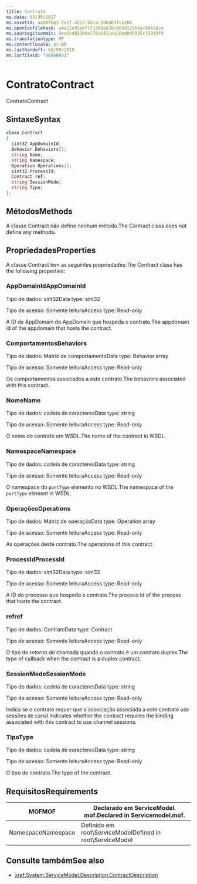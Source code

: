 ```yaml
---
title: Contrato
ms.date: 03/30/2017
ms.assetid: aa00f6b3-7e1f-4213-841a-206463fca20b
ms.openlocfilehash: e4a21e95a6f1f1860ed36c968d17bb8ac8465dce
ms.sourcegitcommit: 9ee6cd851b6e176a5811ea28ed0d5935c71950f9
ms.translationtype: MT
ms.contentlocale: pt-BR
ms.lasthandoff: 08/09/2019
ms.locfileid: "68868431"
---
```

# <a name="contract"></a><span data-ttu-id="3a79c-102">Contrato</span><span class="sxs-lookup"><span data-stu-id="3a79c-102">Contract</span></span>
<span data-ttu-id="3a79c-103">Contrato</span><span class="sxs-lookup"><span data-stu-id="3a79c-103">Contract</span></span>  
  
## <a name="syntax"></a><span data-ttu-id="3a79c-104">Sintaxe</span><span class="sxs-lookup"><span data-stu-id="3a79c-104">Syntax</span></span>  
  
```csharp
class Contract  
{  
  sint32 AppDomainId;  
  Behavior Behaviors[];  
  string Name;  
  string Namespace;  
  Operation Operations[];  
  sint32 ProcessId;  
  Contract ref;  
  string SessionMode;  
  string Type;  
};  
```  
  
## <a name="methods"></a><span data-ttu-id="3a79c-105">Métodos</span><span class="sxs-lookup"><span data-stu-id="3a79c-105">Methods</span></span>  
 <span data-ttu-id="3a79c-106">A classe Contract não define nenhum método.</span><span class="sxs-lookup"><span data-stu-id="3a79c-106">The Contract class does not define any methods.</span></span>  
  
## <a name="properties"></a><span data-ttu-id="3a79c-107">Propriedades</span><span class="sxs-lookup"><span data-stu-id="3a79c-107">Properties</span></span>  
 <span data-ttu-id="3a79c-108">A classe Contract tem as seguintes propriedades:</span><span class="sxs-lookup"><span data-stu-id="3a79c-108">The Contract class has the following properties:</span></span>  
  
### <a name="appdomainid"></a><span data-ttu-id="3a79c-109">AppDomainId</span><span class="sxs-lookup"><span data-stu-id="3a79c-109">AppDomainId</span></span>  
 <span data-ttu-id="3a79c-110">Tipo de dados: sint32</span><span class="sxs-lookup"><span data-stu-id="3a79c-110">Data type: sint32</span></span>  
  
 <span data-ttu-id="3a79c-111">Tipo de acesso: Somente leitura</span><span class="sxs-lookup"><span data-stu-id="3a79c-111">Access type: Read-only</span></span>  
  
 <span data-ttu-id="3a79c-112">A ID de AppDomain do AppDomain que hospeda o contrato.</span><span class="sxs-lookup"><span data-stu-id="3a79c-112">The appdomain id of the appdomain that hosts the contract.</span></span>  
  
### <a name="behaviors"></a><span data-ttu-id="3a79c-113">Comportamentos</span><span class="sxs-lookup"><span data-stu-id="3a79c-113">Behaviors</span></span>  
 <span data-ttu-id="3a79c-114">Tipo de dados: Matriz de comportamento</span><span class="sxs-lookup"><span data-stu-id="3a79c-114">Data type: Behavior array</span></span>  
  
 <span data-ttu-id="3a79c-115">Tipo de acesso: Somente leitura</span><span class="sxs-lookup"><span data-stu-id="3a79c-115">Access type: Read-only</span></span>  
  
 <span data-ttu-id="3a79c-116">Os comportamentos associados a este contrato.</span><span class="sxs-lookup"><span data-stu-id="3a79c-116">The behaviors associated with this contract.</span></span>  
  
### <a name="name"></a><span data-ttu-id="3a79c-117">Nome</span><span class="sxs-lookup"><span data-stu-id="3a79c-117">Name</span></span>  
 <span data-ttu-id="3a79c-118">Tipo de dados: cadeia de caracteres</span><span class="sxs-lookup"><span data-stu-id="3a79c-118">Data type: string</span></span>  
  
 <span data-ttu-id="3a79c-119">Tipo de acesso: Somente leitura</span><span class="sxs-lookup"><span data-stu-id="3a79c-119">Access type: Read-only</span></span>  
  
 <span data-ttu-id="3a79c-120">O nome do contrato em WSDL.</span><span class="sxs-lookup"><span data-stu-id="3a79c-120">The name of the contract in WSDL.</span></span>  
  
### <a name="namespace"></a><span data-ttu-id="3a79c-121">Namespace</span><span class="sxs-lookup"><span data-stu-id="3a79c-121">Namespace</span></span>  
 <span data-ttu-id="3a79c-122">Tipo de dados: cadeia de caracteres</span><span class="sxs-lookup"><span data-stu-id="3a79c-122">Data type: string</span></span>  
  
 <span data-ttu-id="3a79c-123">Tipo de acesso: Somente leitura</span><span class="sxs-lookup"><span data-stu-id="3a79c-123">Access type: Read-only</span></span>  
  
 <span data-ttu-id="3a79c-124">O namespace do `portType` elemento no WSDL.</span><span class="sxs-lookup"><span data-stu-id="3a79c-124">The namespace of the `portType` element in WSDL.</span></span>  
  
### <a name="operations"></a><span data-ttu-id="3a79c-125">Operações</span><span class="sxs-lookup"><span data-stu-id="3a79c-125">Operations</span></span>  
 <span data-ttu-id="3a79c-126">Tipo de dados: Matriz de operação</span><span class="sxs-lookup"><span data-stu-id="3a79c-126">Data type: Operation array</span></span>  
  
 <span data-ttu-id="3a79c-127">Tipo de acesso: Somente leitura</span><span class="sxs-lookup"><span data-stu-id="3a79c-127">Access type: Read-only</span></span>  
  
 <span data-ttu-id="3a79c-128">As operações deste contrato.</span><span class="sxs-lookup"><span data-stu-id="3a79c-128">The operations of this contract.</span></span>  
  
### <a name="processid"></a><span data-ttu-id="3a79c-129">ProcessId</span><span class="sxs-lookup"><span data-stu-id="3a79c-129">ProcessId</span></span>  
 <span data-ttu-id="3a79c-130">Tipo de dados: sint32</span><span class="sxs-lookup"><span data-stu-id="3a79c-130">Data type: sint32</span></span>  
  
 <span data-ttu-id="3a79c-131">Tipo de acesso: Somente leitura</span><span class="sxs-lookup"><span data-stu-id="3a79c-131">Access type: Read-only</span></span>  
  
 <span data-ttu-id="3a79c-132">A ID do processo que hospeda o contrato.</span><span class="sxs-lookup"><span data-stu-id="3a79c-132">The process Id of the process that hosts the contract.</span></span>  
  
### <a name="ref"></a><span data-ttu-id="3a79c-133">ref</span><span class="sxs-lookup"><span data-stu-id="3a79c-133">ref</span></span>  
 <span data-ttu-id="3a79c-134">Tipo de dados: Contrato</span><span class="sxs-lookup"><span data-stu-id="3a79c-134">Data type: Contract</span></span>  
  
 <span data-ttu-id="3a79c-135">Tipo de acesso: Somente leitura</span><span class="sxs-lookup"><span data-stu-id="3a79c-135">Access type: Read-only</span></span>  
  
 <span data-ttu-id="3a79c-136">O tipo de retorno de chamada quando o contrato é um contrato duplex.</span><span class="sxs-lookup"><span data-stu-id="3a79c-136">The type of callback when the contract is a duplex contract.</span></span>  
  
### <a name="sessionmode"></a><span data-ttu-id="3a79c-137">SessionMode</span><span class="sxs-lookup"><span data-stu-id="3a79c-137">SessionMode</span></span>  
 <span data-ttu-id="3a79c-138">Tipo de dados: cadeia de caracteres</span><span class="sxs-lookup"><span data-stu-id="3a79c-138">Data type: string</span></span>  
  
 <span data-ttu-id="3a79c-139">Tipo de acesso: Somente leitura</span><span class="sxs-lookup"><span data-stu-id="3a79c-139">Access type: Read-only</span></span>  
  
 <span data-ttu-id="3a79c-140">Indica se o contrato requer que a associação associada a este contrato use sessões de canal.</span><span class="sxs-lookup"><span data-stu-id="3a79c-140">Indicates whether the contract requires the binding associated with this contract to use channel sessions.</span></span>  
  
### <a name="type"></a><span data-ttu-id="3a79c-141">Tipo</span><span class="sxs-lookup"><span data-stu-id="3a79c-141">Type</span></span>  
 <span data-ttu-id="3a79c-142">Tipo de dados: cadeia de caracteres</span><span class="sxs-lookup"><span data-stu-id="3a79c-142">Data type: string</span></span>  
  
 <span data-ttu-id="3a79c-143">Tipo de acesso: Somente leitura</span><span class="sxs-lookup"><span data-stu-id="3a79c-143">Access type: Read-only</span></span>  
  
 <span data-ttu-id="3a79c-144">O tipo do contrato.</span><span class="sxs-lookup"><span data-stu-id="3a79c-144">The type of the contract.</span></span>  
  
## <a name="requirements"></a><span data-ttu-id="3a79c-145">Requisitos</span><span class="sxs-lookup"><span data-stu-id="3a79c-145">Requirements</span></span>  
  
|<span data-ttu-id="3a79c-146">MOF</span><span class="sxs-lookup"><span data-stu-id="3a79c-146">MOF</span></span>|<span data-ttu-id="3a79c-147">Declarado em ServiceModel. mof.</span><span class="sxs-lookup"><span data-stu-id="3a79c-147">Declared in Servicemodel.mof.</span></span>|  
|---------|-----------------------------------|  
|<span data-ttu-id="3a79c-148">Namespace</span><span class="sxs-lookup"><span data-stu-id="3a79c-148">Namespace</span></span>|<span data-ttu-id="3a79c-149">Definido em root\ServiceModel</span><span class="sxs-lookup"><span data-stu-id="3a79c-149">Defined in root\ServiceModel</span></span>|  
  
## <a name="see-also"></a><span data-ttu-id="3a79c-150">Consulte também</span><span class="sxs-lookup"><span data-stu-id="3a79c-150">See also</span></span>

- <xref:System.ServiceModel.Description.ContractDescription>
